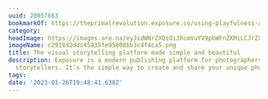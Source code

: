 ```yaml
---
uuid: 20057663
bookmarkOf: https://theprimalrevolution.exposure.co/using-playfulness-as-an-intuitive-compass
category: 
headImage: https://images.are.na/eyJidWNrZXQiOiJhcmVuYV9pbWFnZXMiLCJrZXkiOiIyMDA1NzY2My9vcmlnaW5hbF9jMjkxODQyZGRjNDUwMzVmZTk1ODA4YmIzYzRmNGNhNS5wbmciLCJlZGl0cyI6eyJyZXNpemUiOnsid2lkdGgiOjEyMDAsImhlaWdodCI6MTIwMCwiZml0IjoiaW5zaWRlIiwid2l0aG91dEVubGFyZ2VtZW50Ijp0cnVlfSwid2VicCI6eyJxdWFsaXR5Ijo5MH0sImpwZWciOnsicXVhbGl0eSI6OTB9LCJyb3RhdGUiOm51bGx9fQ==?bc=0
imageName: c291842ddc45035fe95808bb3c4f4ca5.png
title: The visual storytelling platform made simple and beautiful
description: Exposure is a modern publishing platform for photographers and visual
  storytellers. It’s the simple way to create and share your unique photo stories.
tags: 
date: '2023-01-26T19:48:41.638Z'
---
```

